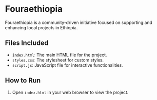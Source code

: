 # Fouraethiopia

Fouraethiopia is a community-driven initiative focused on supporting and enhancing local projects in Ethiopia.

## Files Included
- `index.html`: The main HTML file for the project.
- `styles.css`: The stylesheet for custom styles.
- `script.js`: JavaScript file for interactive functionalities.

## How to Run
1. Open `index.html` in your web browser to view the project.
